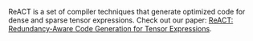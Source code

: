 ReACT is a set of compiler techniques that generate optimized code for dense and sparse tensor expressions. Check out our paper: [ReACT: Redundancy-Aware Code Generation for Tensor Expressions](https://dl.acm.org/doi/pdf/10.1145/3559009.3569685).